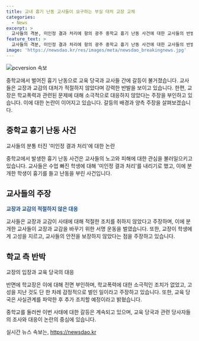 ```yaml
---
title: 교내 흉기 난동 교사들이 요구하는 부실 대처 교장 교체
categories:
  - News
excerpt: >
  교사들의 격분, 미인정 결과 처리에 항의 광주 중학교 흉기 난동 사건에 대한 교사들의 반발이 이어지고 있습니다. 교육 당국 조사 후 특수 학생으로 선정된 가해 학생과 교사 보호 등 책무를 이행하지 않은 교장과 교감에 대한 교사들의 요구가 제기되었습니다. 이에 학교 측은 이를 부인하며 사실관계 파악 후 조치할 예정이라고 밝혔습니다. 
feature_text: >
  교사들의 격분, 미인정 결과 처리에 항의 광주 중학교 흉기 난동 사건에 대한 교사들의 반발이 이어지고 있습니다. 교육 당국 조사 후 특수 학생으로 선정된 가해 학생과 교사 보호 등 책무를 이행하지 않은 교장과 교감에 대한 교사들의 요구가 제기되었습니다. 이에 학교 측은 이를 부인하며 사실관계 파악 후 조치할 예정이라고 밝혔습니다. 
image: 'https://newsdao.kr/res/images/meta/newsdao_breakingnews.jpg'
---
```


<p><img src="https://newsdao.kr/res/images/meta/newsdao_breakingnews.jpg" alt="pcversion 속보" /></p>

<p>중학교에서 벌어진 흉기 난동으로 교육 당국과 교사들 간에 갈등이 불거졌습니다. 교사들은 교장과 교감의 대처가 적절하지 않았다며 강력한 반발을 보이고 있습니다. 한편, 교장은 학교폭력과 관련된 문제에 대해 소극적으로 대응하지 않았다는 주장을 부인하고 있습니다. 이에 대한 논란이 이어지고 있습니다. 갈등의 배경과 양측 주장을 살펴보겠습니다.</p>

<h2 data-ke-size="size26">중학교 흉기 난동 사건</h2>

<p>교사들의 분통 터진 '미인정 결과 처리'에 대한 논란</p>

<p>중학교에서 발생한 흉기 난동 사건은 교사들의 노고와 피해에 대한 관심을 불러일으키고 있습니다. 교사들은 수업 빠진 학생에 대해 '미인정 결과 처리'를 내리기로 했고, 이에 분개한 학생이 흉기를 들고 난동을 부린 사건입니다.</p>

<h2 data-ke-size="size26">교사들의 주장</h2>

<p><b><span style="color: #1a5490;">교장과 교감의 적절하지 않은 대응</span></b></p>

<p>교사들은 교장과 교감이 사태에 대해 적절한 조치를 취하지 않았다고 주장하며, 이에 분개한 교사들이 교장과 교감을 바꾸기 위한 서명 운동을 벌였습니다. 또한, 교장이 학생에게 고성을 지르고, 교사들의 안전을 보장하지 않았다는 점을 주장하고 있습니다.</p>

<h2 data-ke-size="size26">학교 측 반박</h2>

<p>교장의 입장과 교육 당국의 대응</p>

<p>반면에 학교장은 이에 대해 전면 부인하며, 학교폭력에 대한 소극적인 조치가 없었고, 고성을 지난 것도 단 한 차례 감정적으로 벌인 일이라고 주장하고 있습니다. 또한, 교육 당국은 사실관계를 파악한 후 추가 조치할 예정이라고 밝혔습니다.</p>

<p>중학교를 둘러싼 이번 사태에 대한 갈등은 계속되고 있으며, 교육 당국과 관련 당사자들의 조사와 대응이 논란의 중심에 있습니다.</p>
실시간 뉴스 속보는, <a href="https://newsdao.kr" rel="dofollow">https://newsdao.kr</a>


